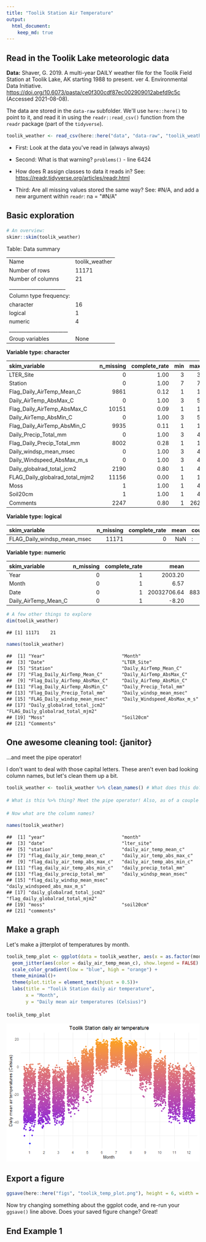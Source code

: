 ```yaml
---
title: "Toolik Station Air Temperature"
output:  
  html_document:
    keep_md: true
---
```




## Read in the Toolik Lake meteorologic data

**Data:** Shaver, G. 2019. A multi-year DAILY weather file for the Toolik Field Station at Toolik Lake, AK starting 1988 to present. ver 4. Environmental Data Initiative. https://doi.org/10.6073/pasta/ce0f300cdf87ec002909012abefd9c5c (Accessed 2021-08-08).

The data are stored in the `data-raw` subfolder. We'll use `here::here()` to point to it, and read it in using the `readr::read_csv()` function from the `readr` package (part of the `tidyverse`). 


```r
toolik_weather <- read_csv(here::here("data", "data-raw", "toolik_weather.csv"))
```


- First: Look at the data you've read in (always always)

- Second: What is that warning? `problems()` - line 6424

- How does R assign classes to data it reads in? See: https://readr.tidyverse.org/articles/readr.html

- Third: Are all missing values stored the same way? See: #N/A, and add a new argument within `readr`: na = "#N/A"


## Basic exploration


```r
# An overview:
skimr::skim(toolik_weather)
```


Table: Data summary

|                         |               |
|:------------------------|:--------------|
|Name                     |toolik_weather |
|Number of rows           |11171          |
|Number of columns        |21             |
|_______________________  |               |
|Column type frequency:   |               |
|character                |16             |
|logical                  |1              |
|numeric                  |4              |
|________________________ |               |
|Group variables          |None           |


**Variable type: character**

|skim_variable                   | n_missing| complete_rate| min| max| empty| n_unique| whitespace|
|:-------------------------------|---------:|-------------:|---:|---:|-----:|--------:|----------:|
|LTER_Site                       |         0|          1.00|   3|   3|     0|        1|          0|
|Station                         |         0|          1.00|   7|   7|     0|        1|          0|
|Flag_Daily_AirTemp_Mean_C       |      9861|          0.12|   1|   1|     0|        1|          0|
|Daily_AirTemp_AbsMax_C          |         0|          1.00|   3|   5|     0|      672|          0|
|Flag_Daily_AirTemp_AbsMax_C     |     10151|          0.09|   1|   1|     0|        1|          0|
|Daily_AirTemp_AbsMin_C          |         0|          1.00|   3|   5|     0|      601|          0|
|Flag_Daily_AirTemp_AbsMin_C     |      9935|          0.11|   1|   1|     0|        1|          0|
|Daily_Precip_Total_mm           |         0|          1.00|   3|   4|     0|      191|          0|
|Flag_Daily_Precip_Total_mm      |      8002|          0.28|   1|   1|     0|        1|          0|
|Daily_windsp_mean_msec          |         0|          1.00|   3|   4|     0|      115|          0|
|Daily_Windspeed_AbsMax_m_s      |         0|          1.00|   3|   4|     0|      193|          0|
|Daily_globalrad_total_jcm2      |      2190|          0.80|   1|   4|     0|     2164|          0|
|FLAG_Daily_globalrad_total_mjm2 |     11156|          0.00|   1|   1|     0|        1|          0|
|Moss                            |         1|          1.00|   1|   4|     0|       45|          0|
|Soil20cm                        |         1|          1.00|   1|   4|     0|       34|          0|
|Comments                        |      2247|          0.80|   1| 262|     0|       75|          0|


**Variable type: logical**

|skim_variable               | n_missing| complete_rate| mean|count |
|:---------------------------|---------:|-------------:|----:|:-----|
|FLAG_Daily_windsp_mean_msec |     11171|             0|  NaN|:     |


**Variable type: numeric**

|skim_variable        | n_missing| complete_rate|        mean|       sd|         p0|        p25|        p50|        p75|       p100|hist                                     |
|:--------------------|---------:|-------------:|-----------:|--------:|----------:|----------:|----------:|----------:|----------:|:----------------------------------------|
|Year                 |         0|             1|     2003.20|     8.83|     1988.0|     1996.0|     2003.0|     2011.0|     2018.0|▇▇▇▇▇ |
|Month                |         0|             1|        6.57|     3.44|        1.0|        4.0|        7.0|       10.0|       12.0|▇▅▅▅▇ |
|Date                 |         0|             1| 20032706.64| 88307.95| 19880601.0| 19960123.5| 20030916.0| 20110509.5| 20181231.0|▇▇▇▇▇ |
|Daily_AirTemp_Mean_C |         0|             1|       -8.20|    14.83|      -55.6|      -19.7|       -7.1|        4.4|       20.7|▁▃▆▇▆ |

```r
# A few other things to explore
dim(toolik_weather)
```

```
## [1] 11171    21
```

```r
names(toolik_weather)
```

```
##  [1] "Year"                            "Month"                          
##  [3] "Date"                            "LTER_Site"                      
##  [5] "Station"                         "Daily_AirTemp_Mean_C"           
##  [7] "Flag_Daily_AirTemp_Mean_C"       "Daily_AirTemp_AbsMax_C"         
##  [9] "Flag_Daily_AirTemp_AbsMax_C"     "Daily_AirTemp_AbsMin_C"         
## [11] "Flag_Daily_AirTemp_AbsMin_C"     "Daily_Precip_Total_mm"          
## [13] "Flag_Daily_Precip_Total_mm"      "Daily_windsp_mean_msec"         
## [15] "FLAG_Daily_windsp_mean_msec"     "Daily_Windspeed_AbsMax_m_s"     
## [17] "Daily_globalrad_total_jcm2"      "FLAG_Daily_globalrad_total_mjm2"
## [19] "Moss"                            "Soil20cm"                       
## [21] "Comments"
```

## One awesome cleaning tool: {janitor}

...and meet the pipe operator!

I don't want to deal with those capital letters. These aren't even bad looking column names, but let's clean them up a bit. 


```r
toolik_weather <- toolik_weather %>% clean_names() # What does this do? Say it in words.

# What is this %>% thing? Meet the pipe operator! Also, as of a couple months ago, |> is a native pipe operator (versus %>%, which comes along with the tidyverse)

# Now what are the column names?
```


```r
names(toolik_weather)
```

```
##  [1] "year"                            "month"                          
##  [3] "date"                            "lter_site"                      
##  [5] "station"                         "daily_air_temp_mean_c"          
##  [7] "flag_daily_air_temp_mean_c"      "daily_air_temp_abs_max_c"       
##  [9] "flag_daily_air_temp_abs_max_c"   "daily_air_temp_abs_min_c"       
## [11] "flag_daily_air_temp_abs_min_c"   "daily_precip_total_mm"          
## [13] "flag_daily_precip_total_mm"      "daily_windsp_mean_msec"         
## [15] "flag_daily_windsp_mean_msec"     "daily_windspeed_abs_max_m_s"    
## [17] "daily_globalrad_total_jcm2"      "flag_daily_globalrad_total_mjm2"
## [19] "moss"                            "soil20cm"                       
## [21] "comments"
```

## Make a graph

Let's make a jitterplot of temperatures by month. 



```r
toolik_temp_plot <- ggplot(data = toolik_weather, aes(x = as.factor(month), y = daily_air_temp_mean_c)) +
  geom_jitter(aes(color = daily_air_temp_mean_c), show.legend = FALSE) +
  scale_color_gradient(low = "blue", high = "orange") +
  theme_minimal()+
  theme(plot.title = element_text(hjust = 0.5))+
  labs(title = "Toolik Station daily air temperature",
       x = "Month",
       y = "Daily mean air temperatures (Celsius)")

toolik_temp_plot
```

![](toolik_airtemp_summary_files/figure-html/unnamed-chunk-5-1.png)<!-- -->

## Export a figure


```r
ggsave(here::here("figs", "toolik_temp_plot.png"), height = 6, width = 7)
```

Now try changing something about the ggplot code, and re-run your `ggsave()` line above. Does your saved figure change? Great! 

## End Example 1
